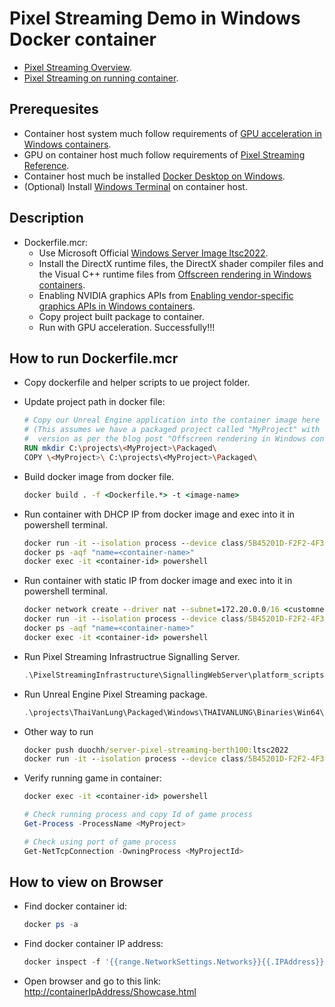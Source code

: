 # Pixel Streaming Demo in Windows Docker container

- [Pixel Streaming Overview](https://docs.unrealengine.com/5.3/en-US/overview-of-pixel-streaming-in-unreal-engine/).
- [Pixel Streaming on running container](https://unrealcontainers.com/docs/use-cases/pixel-streaming).

## Prerequesites

- Container host system much follow requirements of [GPU acceleration in Windows containers](https://learn.microsoft.com/en-us/virtualization/windowscontainers/deploy-containers/gpu-acceleration#requirements).
- GPU on container host much follow requirements of [Pixel Streaming Reference](https://docs.unrealengine.com/5.3/en-US/unreal-engine-pixel-streaming-reference/).
- Container host much be installed [Docker Desktop on Windows](https://docs.docker.com/desktop/install/windows-install/).
- (Optional) Install [Windows Terminal](https://github.com/microsoft/terminal) on container host.

## Description

- Dockerfile.mcr:
  - Use Microsoft Official [Windows Server Image ltsc2022](https://hub.docker.com/_/microsoft-windows-server/).
  - Install the DirectX runtime files, the DirectX shader compiler files and the Visual C++ runtime files from [Offscreen rendering in Windows containers](https://unrealcontainers.com/blog/offscreen-rendering-in-windows-containers/#rendering-with-gpu-acceleration).
  - Enabling NVIDIA graphics APIs from [Enabling vendor-specific graphics APIs in Windows containers](https://unrealcontainers.com/blog/enabling-vendor-specific-graphics-apis-in-windows-containers/).
  - Copy project built package to container.
  - Run with GPU acceleration. Successfully!!!

## How to run Dockerfile.mcr

- Copy dockerfile and helper scripts to ue project folder.
- Update project path in docker file:

    ```dockerfile
    # Copy our Unreal Engine application into the container image here
    # (This assumes we have a packaged project called "MyProject" with a `-Cmd.exe` suffixed
    #  version as per the blog post "Offscreen rendering in Windows containers")
    RUN mkdir C:\projects\<MyProject>\Packaged\
    COPY \<MyProject>\ C:\projects\<MyProject>\Packaged\
    ```

- Build docker image from docker file.

    ```cmd
    docker build . -f <Dockerfile.*> -t <image-name>
    ```

- Run container with DHCP IP from docker image and exec into it in powershell terminal.

    ```cmd
    docker run -it --isolation process --device class/5B45201D-F2F2-4F3B-85BB-30FF1F953599 --name <container-name> <image-name>
    docker ps -aqf "name=<container-name>"
    docker exec -it <container-id> powershell
    ```

- Run container with static IP from docker image and exec into it in powershell terminal.

    ```cmd
    docker network create --driver nat --subnet=172.20.0.0/16 <customnetwork>
    docker run -it --isolation process --device class/5B45201D-F2F2-4F3B-85BB-30FF1F953599 --net <customnetwork> --ip 172.20.0.21 --name <container-name> <image-name>
    docker ps -aqf "name=<container-name>"
    docker exec -it <container-id> powershell
    ```

- Run Pixel Streaming Infrastructrue Signalling Server.

    ```powershell
    .\PixelStreamingInfrastructure\SignallingWebServer\platform_scripts\cmd\Start_SignallingServer.ps1
    ```

- Run Unreal Engine Pixel Streaming package.

    ```powershell
    .\projects\ThaiVanLung\Packaged\Windows\THAIVANLUNG\Binaries\Win64\THAIVANLUNG.exe -PixelStreamingIP=127.0.0.1 -PixelStreamingPort=8888 -PixelStreamingUrl=ws://localhost:8888 -AllowPixelStreamingCommands -RenderOffScreen -StdOut -FullStdOutLogOutput
    ```

- Other way to run

    ```cmd
    docker push duochh/server-pixel-streaming-berth100:ltsc2022
    docker run -it --isolation process --device class/5B45201D-F2F2-4F3B-85BB-30FF1F953599 --name berth100 duochh/server-pixel-streaming-berth100:ltsc2022
    ```

- Verify running game in container:

    ```cmd
    docker exec -it <container-id> powershell
    ```

    ```powershell
    # Check running process and copy Id of game process
    Get-Process -ProcessName <MyProject>

    # Check using port of game process
    Get-NetTcpConnection -OwningProcess <MyProjectId>
    ```

## How to view on Browser

- Find docker container id:

    ```powershell
    docker ps -a
    ```

- Find docker container IP address:

    ```powershell
    docker inspect -f '{{range.NetworkSettings.Networks}}{{.IPAddress}}{{end}}' <container-id>
    ```

- Open browser and go to this link: <http://containerIpAddress/Showcase.html>
